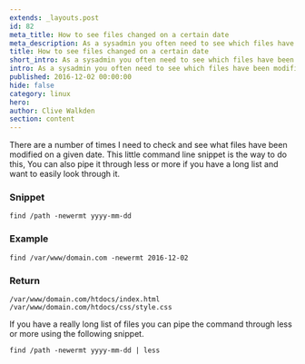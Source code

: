 ```yaml
---
extends: _layouts.post
id: 82
meta_title: How to see files changed on a certain date
meta_description: As a sysadmin you often need to see which files have been modified on a certain date.
title: How to see files changed on a certain date
short_intro: As a sysadmin you often need to see which files have been modified on a certain date.
intro: As a sysadmin you often need to see which files have been modified on a certain date. This little snippet will show you those files.
published: 2016-12-02 00:00:00
hide: false
category: linux
hero:
author: Clive Walkden
section: content
---
```


There are a number of times I need to check and see what files have been modified on a given date. This little command line snippet is the way to do this, You can also pipe it through less or more if you have a long list and want to easily look through it.

### Snippet

```shell
find /path -newermt yyyy-mm-dd
```

### Example

```shell
find /var/www/domain.com -newermt 2016-12-02
```

### Return

```shell
/var/www/domain.com/htdocs/index.html
/var/www/domain.com/htdocs/css/style.css
```

If you have a really long list of files you can pipe the command through less or more using the following snippet.

```shell
find /path -newermt yyyy-mm-dd | less
```
